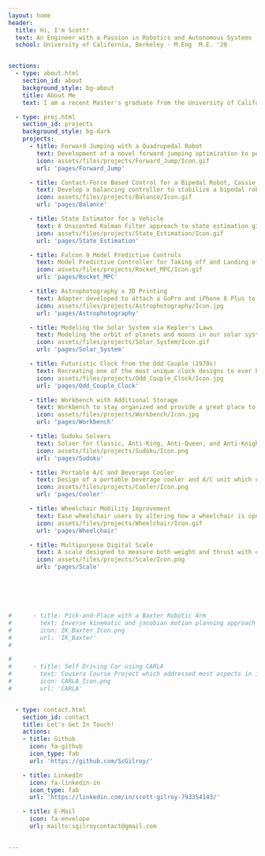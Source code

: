 ```yaml
---
layout: home
header:
  title: Hi, I'm Scott!
  text: An Engineer with a Passion in Robotics and Autonomous Systems
  school: University of California, Berkeley - M.Eng  M.E. '20


sections:
  - type: about.html
    section_id: about
    background_style: bg-about
    title: About Me
    text: I am a recent Master's graduate from the University of California, Berkeley in which I studied Mechanical Engineering and focused on the concentration of Robotics and Controls. I performed my Master's thesis under the supervision of Dr. Koushil Sreenath on Jumping with the MIT Mini Cheetah through an obstacle. Previously I worked as an R&D Engineer at Air Techniques in their dental imaging department which gathered experience with design verification, prototyping, and product improvements. <br> <br> Currently, in my free time, I continue to work towards finishing personal projects and advancing my previous algorithm which was developed for my Master's thesis. I am very passionate about continuing my learning and further refining my skill set.

  - type: proj.html
    section_id: projects
    background_style: bg-dark
    projects:
      - title: Forward Jumping with a Quadrupedal Robot
        text: Development of a novel forward jumping optimization to perform jumps over obstacles with quadruped robots.
        icon: assets/files/projects/Forward_Jump/Icon.gif
        url: 'pages/Forward_Jump'

      - title: Contact-Force Based Control for a Bipedal Robot, Cassie
        text: Develop a balancing controller to stabilize a bipedal robot with additional perturbations.
        icon: assets/files/projects/Balance/Icon.gif
        url: 'pages/Balance'

      - title: State Estimator for a Vehicle
        text: A Unscented Kalman Filter approach to state estimation given sensor data from an IMU and GPS.
        icon: assets/files/projects/State_Estimation/Icon.gif
        url: 'pages/State_Estimation'

      - title: Falcon 9 Model Predictive Controls
        text: Model Predictive Controller for Taking off and Landing of a SpaceX Falcon 9 Rocket.
        icon: assets/files/projects/Rocket_MPC/Icon.gif
        url: 'pages/Rocket_MPC'

      - title: Astrophotography x 3D Printing
        text: Adapter developed to attach a GoPro and iPhone 8 Plus to a telescope for photographing planets and moons.
        icon: assets/files/projects/Astrophotography/Icon.jpg
        url: 'pages/Astrophotography'

      - title: Modeling the Solar System via Kepler's Laws
        text: Modeling the orbit of planets and moons in our solar system using two different methods.
        icon: assets/files/projects/Solar_System/Icon.gif
        url: 'pages/Solar_System'

      - title: Futuristic Clock from the Odd Couple (1970s)
        text: Recreating one of the most unique clock designs to ever be displayed on television.
        icon: assets/files/projects/Odd_Couple_Clock/Icon.jpg
        url: 'pages/Odd_Couple_Clock'

      - title: Workbench with Additional Storage
        text: Workbench to stay organized and provide a great place to work on hardware-based projects.
        icon: assets/files/projects/Workbench/Icon.jpg
        url: 'pages/Workbench'

      - title: Sudoku Solvers
        text: Solver for Classic, Anti-King, Anti-Queen, and Anti-Knight Sudoku puzzles.
        icon: assets/files/projects/Sudoku/Icon.png
        url: 'pages/Sudoku'

      - title: Portable A/C and Beverage Cooler
        text: Design of a portable beverage cooler and A/C unit which uses ice-water to cool off a small enclosed environment.
        icon: assets/files/projects/Cooler/Icon.png
        url: 'pages/Cooler'

      - title: Wheelchair Mobility Improvement
        text: Ease wheelchair users by altering how a wheelchair is operated.
        icon: assets/files/projects/Wheelchair/Icon.gif
        url: 'pages/Wheelchair'

      - title: Multipurpose Digital Scale
        text: A scale designed to measure both weight and thrust with data acquisition.
        icon: assets/files/projects/Scale/Icon.png
        url: 'pages/Scale'






#      - title: Pick-and-Place with a Baxter Robotic Arm
#        text: Inverse kinematic and jacobian motion planning approach for a pick-and-place problem with a Baxter robotic arm.
#        icon: IK_Baxter_Icon.png
#        url: 'IK_Baxter'
#

#
#      - title: Self Driving Car using CARLA
#        text: Cousera Course Project which addressed most aspects in implementing a Self Driving Algorithm.
#        icon: CARLA_Icon.png
#        url: 'CARLA'


  - type: contact.html
    section_id: contact
    title: Let's Get In Touch!
    actions:
    - title: Github
      icon: fa-github
      icon_type: fab
      url: 'https://github.com/ScGilroy/'

    - title: LinkedIn
      icon: fa-linkedin-in
      icon_type: fab
      url: 'https://linkedin.com/in/scott-gilroy-793354143/'

    - title: E-Mail
      icon: fa-envelope
      url: mailto:sgilroycontact@gmail.com


---
```

